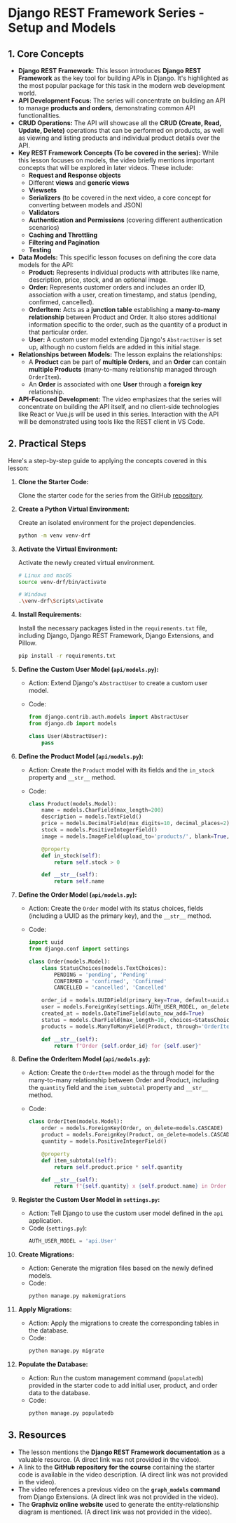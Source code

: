 # Django REST Framework Series - Setup and Models

## 1. Core Concepts

- **Django REST Framework:** This lesson introduces **Django REST Framework** as the key tool for building APIs in Django. It's highlighted as the most popular package for this task in the modern web development world.
- **API Development Focus:** The series will concentrate on building an API to manage **products and orders**, demonstrating common API functionalities.
- **CRUD Operations:** The API will showcase all the **CRUD (Create, Read, Update, Delete)** operations that can be performed on products, as well as viewing and listing products and individual product details over the API.
- **Key REST Framework Concepts (To be covered in the series):** While this lesson focuses on models, the video briefly mentions important concepts that will be explored in later videos. These include:
  - **Request and Response objects**
  - Different **views** and **generic views**
  - **Viewsets**
  - **Serializers** (to be covered in the next video, a core concept for converting between models and JSON)
  - **Validators**
  - **Authentication and Permissions** (covering different authentication scenarios)
  - **Caching and Throttling**
  - **Filtering and Pagination**
  - **Testing**
- **Data Models:** This specific lesson focuses on defining the core data models for the API:
  - **Product:** Represents individual products with attributes like name, description, price, stock, and an optional image.
  - **Order:** Represents customer orders and includes an order ID, association with a user, creation timestamp, and status (pending, confirmed, cancelled).
  - **OrderItem:** Acts as a **junction table** establishing a **many-to-many relationship** between Product and Order. It also stores additional information specific to the order, such as the quantity of a product in that particular order.
  - **User:** A custom user model extending Django's `AbstractUser` is set up, although no custom fields are added in this initial stage.
- **Relationships between Models:** The lesson explains the relationships:
  - A **Product** can be part of **multiple Orders**, and an **Order** can contain **multiple Products** (many-to-many relationship managed through `OrderItem`).
  - An **Order** is associated with one **User** through a **foreign key** relationship.
- **API-Focused Development:** The video emphasizes that the series will concentrate on building the API itself, and no client-side technologies like React or Vue.js will be used in this series. Interaction with the API will be demonstrated using tools like the REST client in VS Code.

## 2. Practical Steps

Here's a step-by-step guide to applying the concepts covered in this lesson:

1.  **Clone the Starter Code:**

    Clone the starter code for the series from the GitHub [repository](https://github.com/bugbytes-io/drf-course-api).

2.  **Create a Python Virtual Environment:**

    Create an isolated environment for the project dependencies.

    ```bash
    python -m venv venv-drf
    ```

3.  **Activate the Virtual Environment:**

    Activate the newly created virtual environment.

    ```bash
    # Linux and macOS
    source venv-drf/bin/activate

    # Windows
    .\venv-drf\Scripts\activate
    ```

4.  **Install Requirements:**

    Install the necessary packages listed in the `requirements.txt` file, including Django, Django REST Framework, Django Extensions, and Pillow.

    ```bash
    pip install -r requirements.txt
    ```

5.  **Define the Custom User Model (`api/models.py`):**

    - Action: Extend Django's `AbstractUser` to create a custom user model.
    - Code:

      ```python
      from django.contrib.auth.models import AbstractUser
      from django.db import models

      class User(AbstractUser):
          pass
      ```

6.  **Define the Product Model (`api/models.py`):**

    - Action: Create the `Product` model with its fields and the `in_stock` property and `__str__` method.
    - Code:

      ```python
      class Product(models.Model):
          name = models.CharField(max_length=200)
          description = models.TextField()
          price = models.DecimalField(max_digits=10, decimal_places=2)
          stock = models.PositiveIntegerField()
          image = models.ImageField(upload_to='products/', blank=True, null=True)

          @property
          def in_stock(self):
              return self.stock > 0

          def __str__(self):
              return self.name
      ```

7.  **Define the Order Model (`api/models.py`):**

    - Action: Create the `Order` model with its status choices, fields (including a UUID as the primary key), and the `__str__` method.
    - Code:

      ```python
      import uuid
      from django.conf import settings

      class Order(models.Model):
          class StatusChoices(models.TextChoices):
              PENDING = 'pending', 'Pending'
              CONFIRMED = 'confirmed', 'Confirmed'
              CANCELLED = 'cancelled', 'Cancelled'

          order_id = models.UUIDField(primary_key=True, default=uuid.uuid4, editable=False)
          user = models.ForeignKey(settings.AUTH_USER_MODEL, on_delete=models.CASCADE)
          created_at = models.DateTimeField(auto_now_add=True)
          status = models.CharField(max_length=10, choices=StatusChoices.choices, default=StatusChoices.PENDING)
          products = models.ManyToManyField(Product, through='OrderItem', related_name='orders')

          def __str__(self):
              return f"Order {self.order_id} for {self.user}"
      ```

8.  **Define the OrderItem Model (`api/models.py`):**

    - Action: Create the `OrderItem` model as the through model for the many-to-many relationship between Order and Product, including the `quantity` field and the `item_subtotal` property and `__str__` method.
    - Code:

      ```python
      class OrderItem(models.Model):
          order = models.ForeignKey(Order, on_delete=models.CASCADE)
          product = models.ForeignKey(Product, on_delete=models.CASCADE)
          quantity = models.PositiveIntegerField()

          @property
          def item_subtotal(self):
              return self.product.price * self.quantity

          def __str__(self):
              return f"{self.quantity} x {self.product.name} in Order {self.order.order_id}"
      ```

9.  **Register the Custom User Model in `settings.py`:**

    - Action: Tell Django to use the custom user model defined in the `api` application.
    - Code (`settings.py`):
      ```python
      AUTH_USER_MODEL = 'api.User'
      ```

10. **Create Migrations:**

    - Action: Generate the migration files based on the newly defined models.
    - Code:
      ```bash
      python manage.py makemigrations
      ```

11. **Apply Migrations:**

    - Action: Apply the migrations to create the corresponding tables in the database.
    - Code:
      ```bash
      python manage.py migrate
      ```

12. **Populate the Database:**
    - Action: Run the custom management command (`populatedb`) provided in the starter code to add initial user, product, and order data to the database.
    - Code:
      ```bash
      python manage.py populatedb
      ```

## 3. Resources

- The lesson mentions the **Django REST Framework documentation** as a valuable resource. (A direct link was not provided in the video).
- A link to the **GitHub repository for the course** containing the starter code is available in the video description. (A direct link was not provided in the video).
- The video references a previous video on the **`graph_models` command** from Django Extensions. (A direct link was not provided in the video).
- The **Graphviz online website** used to generate the entity-relationship diagram is mentioned. (A direct link was not provided in the video).
